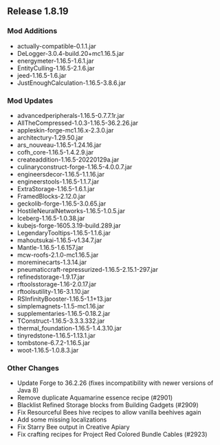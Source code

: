 ## Release 1.8.19

### Mod Additions
- actually-compatible-0.1.1.jar
- DeLogger-3.0.4-build.20+mc1.16.5.jar
- energymeter-1.16.5-1.6.1.jar
- EntityCulling-1.16.5-2.1.6.jar
- jeed-1.16.5-1.6.jar
- JustEnoughCalculation-1.16.5-3.8.6.jar
### Mod Updates
- advancedperipherals-1.16.5-0.7.7.1r.jar
- AllTheCompressed-1.0.3-1.16.5-36.2.26.jar
- appleskin-forge-mc1.16.x-2.3.0.jar
- architectury-1.29.50.jar
- ars_nouveau-1.16.5-1.24.16.jar
- cofh_core-1.16.5-1.4.2.9.jar
- createaddition-1.16.5-20220129a.jar
- culinaryconstruct-forge-1.16.5-4.0.0.7.jar
- engineersdecor-1.16.5-1.1.16.jar
- engineerstools-1.16.5-1.1.7.jar
- ExtraStorage-1.16.5-1.6.1.jar
- FramedBlocks-2.12.0.jar
- geckolib-forge-1.16.5-3.0.65.jar
- HostileNeuralNetworks-1.16.5-1.0.5.jar
- Iceberg-1.16.5-1.0.38.jar
- kubejs-forge-1605.3.19-build.289.jar
- LegendaryTooltips-1.16.5-1.1.6.jar
- mahoutsukai-1.16.5-v1.34.7.jar
- Mantle-1.16.5-1.6.157.jar
- mcw-roofs-2.1.0-mc1.16.5.jar
- moreminecarts-1.3.14.jar
- pneumaticcraft-repressurized-1.16.5-2.15.1-297.jar
- refinedstorage-1.9.17.jar
- rftoolsstorage-1.16-2.0.17.jar
- rftoolsutility-1.16-3.1.10.jar
- RSInfinityBooster-1.16.5-1.1+13.jar
- simplemagnets-1.1.5-mc1.16.jar
- supplementaries-1.16.5-0.18.2.jar
- TConstruct-1.16.5-3.3.3.332.jar
- thermal_foundation-1.16.5-1.4.3.10.jar
- tinyredstone-1.16.5-1.13.1.jar
- tombstone-6.7.2-1.16.5.jar
- woot-1.16.5-1.0.8.3.jar
### Other Changes
- Update Forge to 36.2.26 (fixes incompatibility with newer versions of Java 8)
- Remove duplicate Aquamarine essence recipe (#2901)
- Blacklist Refined Storage blocks from Building Gadgets (#2909)
- Fix Resourceful Bees hive recipes to allow vanilla beehives again
- Add some missing localizations
- Fix Starry Bee output in Creative Apiary
- Fix crafting recipes for Project Red Colored Bundle Cables (#2923)
